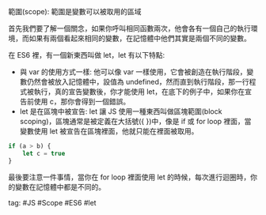 範圍(scope): 範圍是變數可以被取用的區域    

首先我們要了解一個關念，如果你呼叫相同函數兩次，他會各有一個自己的執行環境，而如果有兩個看起來相同的變數，在記憶體中他們其實是兩個不同的變數。

在 ES6 裡，有一個新東西叫做 let，let 有以下特點:
* 與 var 的使用方式一樣: 他可以像 var 一樣使用，它會被創造在執行階段，變數仍然會被放入記憶體中，設值為 undefined，然而直到執行階段，那一行程式被執行，真的宣告變數後，你才能使用 let，在底下的例子中，如果你在宣告前使用 c，那你會得到一個錯誤。
* let 是在區塊中被宣告: let 讓 JS 使用一種東西叫做區塊範圍(block scoping)，區塊通常是被定義在大括號({ })中，像是 if 或 for loop 裡面，當變數使用 let 被宣告在區塊裡面，他就只能在裡面被取用。

```js
if (a > b) {
	let c = true
}
```

最後要注意一件事情，當你在 for loop 裡面使用 let 的時候，每次進行迴圈時，你的變數在記憶體中都是不同的。

tag: #JS #Scope #ES6 #let


